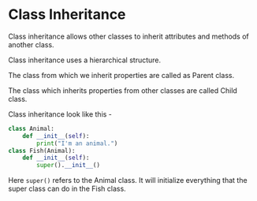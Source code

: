 # Class Inheritance

Class inheritance allows other classes to inherit attributes and methods of another class.

Class inheritance uses a hierarchical structure.

The class from which we inherit properties are called as Parent class.

The class which inherits properties from other classes are called Child class.

Class inheritance look like this -
```python
class Animal:
	def __init__(self):
		print("I'm an animal.") 
class Fish(Animal):
    def __init__(self):
		super().__init__()
```

Here `super()` refers to the Animal class. It will initialize everything that the super class can do in the Fish class.